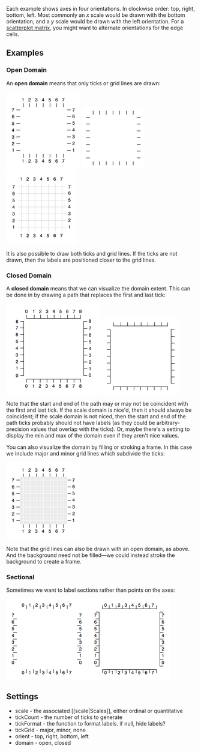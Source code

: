 Each example shows axes in four orientations. In clockwise order: top, right, bottom, left. Most commonly an *x* scale would be drawn with the bottom orientation, and a *y* scale would be drawn with the left orientation. For a [scatterplot matrix](http://vis.stanford.edu/protovis/ex/flowers.html), you might want to alternate orientations for the edge cells.

## Examples

### Open Domain

An **open domain** means that only ticks or grid lines are drawn:

![axes-open-labels](axes-open-labels.png)
![axes-open](axes-open.png)
![axes-open-major-labels](axes-open-major-labels.png)

It is also possible to draw both ticks and grid lines. If the ticks are not drawn, then the labels are positioned closer to the grid lines.

### Closed Domain

A **closed domain** means that we can visualize the domain extent. This can be done in by drawing a path that replaces the first and last tick:

![axes-closed-labels](axes-closed-labels.png)
![axes-closed](axes-closed.png)

Note that the start and end of the path may or may not be coincident with the first and last tick. If the scale domain is nice'd, then it should always be coincident; if the scale domain is not niced, then the start and end of the path ticks probably should not have labels (as they could be arbitrary-precision values that overlap with the ticks). Or, maybe there's a setting to display the min and max of the domain even if they aren't nice values.

You can also visualize the domain by filling or stroking a frame. In this case we include major and minor grid lines which subdivide the ticks:

![axes-open-minor-labels](axes-open-minor-labels.png)

Note that the grid lines can also be drawn with an open domain, as above. And the background need not be filled—we could instead stroke the background to create a frame.

### Sectional

Sometimes we want to label sections rather than points on the axes:

![axes-open-region-labels](axes-open-region-labels.png)
![axes-closed-region-labels](axes-closed-region-labels.png)

## Settings

* scale - the associated [[scale|Scales]], either ordinal or quantitative
* tickCount - the number of ticks to generate
* tickFormat - the function to format labels. if null, hide labels?
* tickGrid - major, minor, none
* orient - top, right, bottom, left
* domain - open, closed
